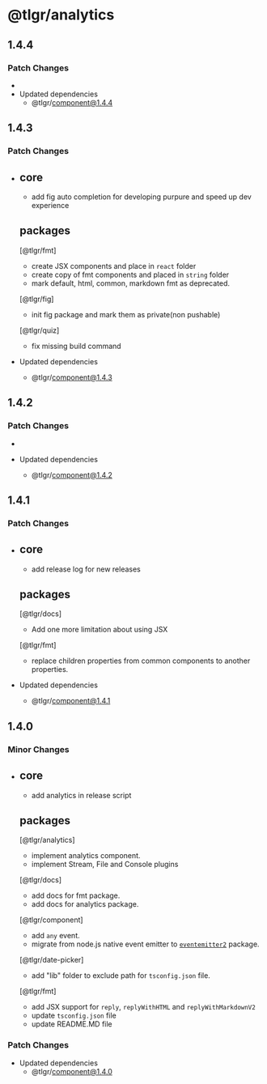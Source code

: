 # @tlgr/analytics

## 1.4.4

### Patch Changes

-
- Updated dependencies
  - @tlgr/component@1.4.4

## 1.4.3

### Patch Changes

- ## core

  - add fig auto completion for developing purpure and speed up dev experience

  ## packages

  [@tlgr/fmt]

  - create JSX components and place in `react` folder
  - create copy of fmt components and placed in `string` folder
  - mark default, html, common, markdown fmt as deprecated.

  [@tlgr/fig]

  - init fig package and mark them as private(non pushable)

  [@tlgr/quiz]

  - fix missing build command

- Updated dependencies
  - @tlgr/component@1.4.3

## 1.4.2

### Patch Changes

-

- Updated dependencies
  - @tlgr/component@1.4.2

## 1.4.1

### Patch Changes

- ## core

  - add release log for new releases

  ## packages

  [@tlgr/docs]

  - Add one more limitation about using JSX

  [@tlgr/fmt]

  - replace children properties from common components to another properties.

- Updated dependencies
  - @tlgr/component@1.4.1

## 1.4.0

### Minor Changes

- ## core

  - add analytics in release script

  ## packages

  [@tlgr/analytics]

  - implement analytics component.
  - implement Stream, File and Console plugins

  [@tlgr/docs]

  - add docs for fmt package.
  - add docs for analytics package.

  [@tlgr/component]

  - add `any` event.
  - migrate from node.js native event emitter to [`eventemitter2`](https://github.com/EventEmitter2/EventEmitter2) package.

  [@tlgr/date-picker]

  - add "lib" folder to exclude path for `tsconfig.json` file.

  [@tlgr/fmt]

  - add JSX support for `reply`, `replyWithHTML` and `replyWithMarkdownV2`
  - update `tsconfig.json` file
  - update README.MD file

### Patch Changes

- Updated dependencies
  - @tlgr/component@1.4.0
